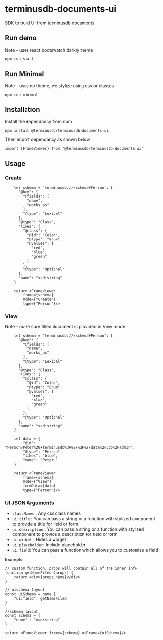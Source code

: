 # terminusdb-documents-ui
SDK to build UI from terminusdb documents

## Run demo
Note - uses react bootswatch darkly theme

```npm run start```

## Run Minimal
Note - uses no theme, we stylize using css or classes

```npm run minimal```

## Installation

Install the dependancy from npm

```npm install @terminusdb/terminusdb-documents-ui```

Then import dependancy as shown below

```import {FrameViewer} from '@terminusdb/terminusdb-documents-ui'```

## Usage

### Create

```
    let schema = "terminusdb:///schema#Person": {
	  "@key": {
		"@fields": [
		  "name",
		  "works_as"
		],
		"@type": "Lexical"
	  },
	  "@type": "Class",
	  "likes": {
		"@class": {
		  "@id": "Color",
		  "@type": "Enum",
		  "@values": [
			"red",
			"blue",
			"green"
		  ]
		},
		"@type": "Optional"
	  },
	  "name": "xsd:string"
	}

    return <FrameViewer
        frame={schema}
        mode={"Create"}
        type={"Person"}/>
```

### View
Note - make sure filled document is provided in View mode

```
    let schema = "terminusdb:///schema#Person": {
	  "@key": {
		"@fields": [
		  "name",
		  "works_as"
		],
		"@type": "Lexical"
	  },
	  "@type": "Class",
	  "likes": {
		"@class": {
		  "@id": "Color",
		  "@type": "Enum",
		  "@values": [
			"red",
			"blue",
			"green"
		  ]
		},
		"@type": "Optional"
	  },
	  "name": "xsd:string"
	}

    let data = {
        "@id": "Person/Peter%20+terminusdb%3A%2F%2F%2Fdata%2FJob%2Fadmin",
        "@type": "Person",
        "likes": "blue",
        "name": "Peter "
    }

    return <FrameViewer
        frame={schema}
        mode={"View"}
        formData={data}
        type={"Person"}/>
```


### UI JSON Arguments
- ```classNames``` :  Any css class names
- ```ui:title``` : You can pass a string or a function with stylized component to provide a title for field or form
- ```ui:description``` : You can pass a string or a function with stylized component to provide a description for field or form
- ```ui:widget```  :  Hides a widget
- ```ui:placeholder```:  Include placeholder
- ```ui:field```:  You can pass a function which allows you to customise a field

Example
```
// custom function, props will contain all of the inner info
function getNameFiled (props) {
    return <div>{props.name}</div>
}

// uischema layout
const uiSchema = name {
    "ui:field": getNameFiled
}

//schema layout
const schema = {
    "name" : "xsd:string"
}

return <FrameViewer frame={schema} uiFrame={uiSchema}/>
```
